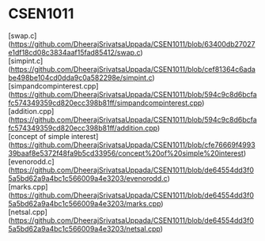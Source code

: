 # CSEN1011


[swap.c] (https://github.com/DheerajSrivatsaUppada/CSEN1011/blob/63400db27027e1df18cd08c3834aaf15fad85412/swap.c)<br/>
[simpint.c] (https://github.com/DheerajSrivatsaUppada/CSEN1011/blob/cef81364c6adabe498be104cd0dda9c0a582298e/simpint.c)<br/>
[simpandcompinterest.cpp] (https://github.com/DheerajSrivatsaUppada/CSEN1011/blob/594c9c8d6bcfafc574349359cd820ecc398b81ff/simpandcompinterest.cpp)<br/>
[addition.cpp] (https://github.com/DheerajSrivatsaUppada/CSEN1011/blob/594c9c8d6bcfafc574349359cd820ecc398b81ff/addition.cpp)<br/>
[concept of simple interest] (https://github.com/DheerajSrivatsaUppada/CSEN1011/blob/cfe76669f499339baaf8e5372f48fa9b5cd33956/concept%20of%20simple%20interest)<br/>
[evenorodd.c] (https://github.com/DheerajSrivatsaUppada/CSEN1011/blob/de64554dd3f05a5bd62a9a4bc1c566009a4e3203/evenorodd.c)<BR/>
[marks.cpp] (https://github.com/DheerajSrivatsaUppada/CSEN1011/blob/de64554dd3f05a5bd62a9a4bc1c566009a4e3203/marks.cpp)<br/>
[netsal.cpp] (https://github.com/DheerajSrivatsaUppada/CSEN1011/blob/de64554dd3f05a5bd62a9a4bc1c566009a4e3203/netsal.cpp)<br/>

